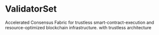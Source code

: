 # ValidatorSet
Accelerated Consensus Fabric for trustless smart-contract-execution and resource-optimized blockchain infrastructure. with trustless architecture
